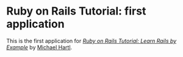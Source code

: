 # Ruby on Rails Tutorial: first application

This is the first application for
[*Ruby on Rails Tutorial: Learn Rails by Example*](http://railstutorial.org/)
by [Michael Hartl](shttp://michaelhartl.com/).